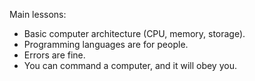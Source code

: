 Main lessons:

- Basic computer architecture (CPU, memory, storage).
- Programming languages are for people.
- Errors are fine.
- You can command a computer, and it will obey you.